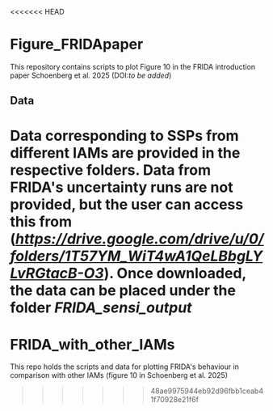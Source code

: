 <<<<<<< HEAD
# Figure_FRIDApaper
This repository contains scripts to plot Figure 10 in the FRIDA introduction paper Schoenberg et al. 2025 (DOI:_to be added_)

## Data
Data corresponding to SSPs from different IAMs are provided in the respective folders. Data from FRIDA's uncertainty runs are not provided, but the user can access this from (_https://drive.google.com/drive/u/0/folders/1T57YM_WiT4wA1QeLBbgLYLvRGtacB-O3_). Once downloaded, the data can be placed under the folder _FRIDA_sensi_output_
=======
# FRIDA_with_other_IAMs
This repo holds the scripts and data for plotting FRIDA's behaviour in comparison with other IAMs (figure 10 in Schoenberg et al. 2025)
>>>>>>> 48ae9975944eb92d96fbb1ceab41f70928e21f6f
